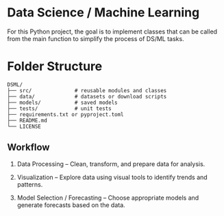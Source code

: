 # Data Science / Machine Learning

For this Python project, the goal is to implement classes that can be
called from the main function to simplify the process of DS/ML tasks.


# Folder Structure
```plaintext
DSML/
├── src/              # reusable modules and classes
├── data/             # datasets or download scripts
├── models/           # saved models
├── tests/            # unit tests
├── requirements.txt or pyproject.toml
├── README.md
└── LICENSE
```


## Workflow

1. Data Processing – Clean, transform, and prepare data for analysis.

2. Visualization – Explore data using visual tools to identify trends and patterns.

3. Model Selection / Forecasting – Choose appropriate models and generate forecasts based on the data.

